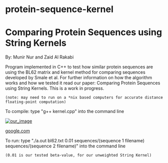 # protein-sequence-kernel

# Comparing Protein Sequences using String Kernels 

By: Munir Nur and Zaid Al Rakabi

Program implemented in C++ to test how similar protein sequences are using the BL62 matrix and kernel method for comparing sequences developed by Smale et al. For further information on how the algorithm works and how we tested it read our paper: Comparing Protein Sequences using String Kernels. This is a work in progress.

	(note: may need to run on a *nix based computers for accurate distance floating-point computation)

To compile:
	type "g++ kernel.cpp" into the command line

   [![our_image](https://i.ibb.co/qNbkMWd/pic1-contra.png)](https://ibb.co/D935D8t)

[google.com](google)
    


To run:
	type "./a.out bl62.txt 0.01 sequences/(sequence 1 filename) sequences/(sequence 2 filename)" into the command line
	
	(0.01 is our tested beta-value, for our unweighted String Kernel)

